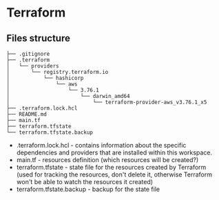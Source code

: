 # Terraform

## Files structure

```
├── .gitignore
├── .terraform
│   └── providers
│       └── registry.terraform.io
│           └── hashicorp
│               └── aws
│                   └── 3.76.1
│                       └── darwin_amd64
│                           └── terraform-provider-aws_v3.76.1_x5
├── .terraform.lock.hcl
├── README.md
├── main.tf
├── terraform.tfstate
└── terraform.tfstate.backup
```

* .terraform.lock.hcl - contains information about the specific dependencies and providers that are installed within this workspace.
* main.tf - resources definition (which resources will be created?)
* terraform.tfstate - state file for the resources created by Terraform (used for tracking the resources, don't delete it, otherwise Terraform won't be able to watch the resources it created)
* terraform.tfstate.backup - backup for the state file